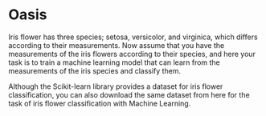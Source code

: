 # Oasis
Iris flower has three species; setosa, versicolor, and virginica, which differs according to their
measurements. Now assume that you have the measurements of the iris flowers according to
their species, and here your task is to train a machine learning model that can learn from the
measurements of the iris species and classify them.



Although the Scikit-learn library provides a dataset for iris flower classification, you can also
download the same dataset from here for the task of iris flower classification with Machine
Learning. 
